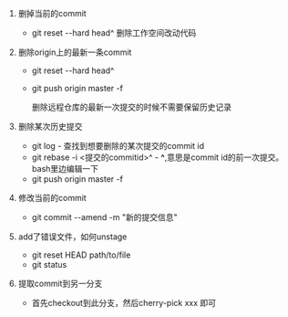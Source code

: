 1. 删掉当前的commit 
   + git reset --hard head^ 删除工作空间改动代码

2. 删除origin上的最新一条commit
   + git reset --hard head^
   + git push origin master -f 
    
        删除远程仓库的最新一次提交的时候不需要保留历史记录

3. 删除某次历史提交 
    + git log - 查找到想要删除的某次提交的commit id
    + git rebase -i <提交的commitid>^ - **^**,意思是commit id的前一次提交。bash里边编辑一下
    + git push origin master -f 

4. 修改当前的commit 
   +  git commit --amend -m "新的提交信息"

5. add了错误文件，如何unstage
   + git reset HEAD path/to/file
   + git status 

6. 提取commit到另一分支    
   + 首先checkout到此分支，然后cherry-pick xxx 即可
  